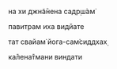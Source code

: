 на хи джн̃а̄нена садр̣ш́ам̇

павитрам иха видйате

тат свайам̇ йога-сам̇сиддхах̣

ка̄лена̄тмани виндати